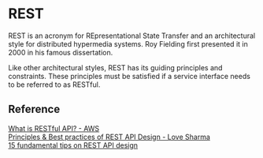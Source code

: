 # REST

REST is an acronym for REpresentational State Transfer and an architectural style for distributed hypermedia systems.
Roy Fielding first presented it in 2000 in his famous dissertation.

Like other architectural styles, REST has its guiding principles and constraints. 
These principles must be satisfied if a service interface needs to be referred to as RESTful.


**Reference**
---
[What is RESTful API? - AWS](https://aws.amazon.com/what-is/restful-api/)  
[Principles & Best practices of REST API Design - Love Sharma](https://blog.devgenius.io/best-practice-and-cheat-sheet-for-rest-api-design-6a6e12dfa89f)  
[15 fundamental tips on REST API design](https://medium.com/@liams_o/15-fundamental-tips-on-rest-api-design-9a05bcd42920)




